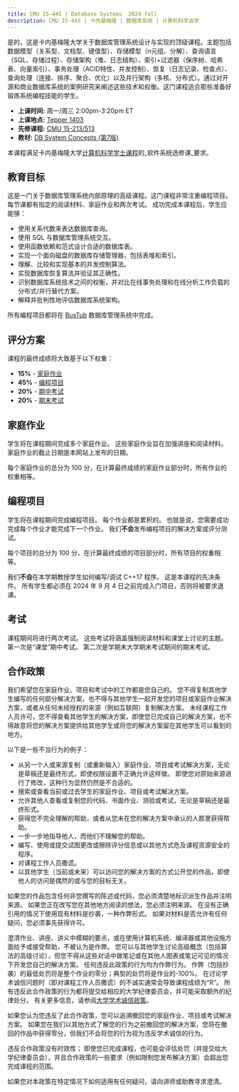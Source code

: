 ```yaml
---
title: CMU 15-445 | Database Systems  2024 fall
description: CMU 15-445 | 卡内基梅隆 | 数据库系统 | 计算机科学自学
---
```



是的，这是卡内基梅隆大学关于数据库管理系统设计与实现的顶级课程。主题包括数据模型（关系型、文档型、键值型）、存储模型（n元组、分解）、查询语言（SQL、存储过程）、存储架构（堆、日志结构）、索引+过滤器（保序树、哈希表、向量索引）、事务处理（ACID特性、并发控制）、恢复（日志记录、检查点）、查询处理（连接、排序、聚合、优化）以及并行架构（多核、分布式）。通过对开源和商业数据库系统的案例研究来阐述这些技术和权衡。这门课程适合那些准备好锻炼系统编程技能的学生。

*   **上课时间:** 周一/周三 2:00pm-3:20pm ET
*   **上课地点:** [Tepper 1403](https://goo.gl/maps/GiDoMA8wHCUwh5ru9)
*   **先修课程:** [CMU 15-213/513](https://www.cs.cmu.edu/~213/)
*   **教材:** [DB System Concepts (第7版)](https://www.db-book.com/)

本课程满足卡内基梅隆大学[计算机科学学士课程](https://csd.cmu.edu/academic/undergraduate/bachelors-curriculum-admitted-2017)的_软件系统选修课_要求。

教育目标
--------

这是一门关于数据库管理系统内部原理的高级课程。这门课程非常注重编程项目。 每节课都有指定的阅读材料、家庭作业和两次考试。 成功完成本课程后，学生应能够：

*   使用关系代数来表达数据库查询。
*   使用 SQL 与数据库管理系统交互。
*   使用函数依赖和范式设计合适的数据库表。
*   实现一个面向磁盘的数据库存储管理器，包括表堆和索引。
*   理解、比较和实现基本的并发控制算法。
*   实现数据库恢复算法并验证其正确性。
*   识别数据库系统技术之间的权衡，并对比在线事务处理和在线分析工作负载的分布式/并行替代方案。
*   解释并批判性地评估数据库系统架构。

所有编程项目都将在 [BusTub](https://github.com/cmu-db/bustub) 数据库管理系统中完成。



评分方案
--------

课程的最终成绩将大致基于以下权重：

*   **15%** - [家庭作业](https://15445.courses.cs.cmu.edu/fall2024/syllabus.html#homeworks)
*   **45%** - [编程项目](https://15445.courses.cs.cmu.edu/fall2024/syllabus.html#projects)
*   **20%** - [期中考试](https://15445.courses.cs.cmu.edu/fall2024/syllabus.html#exams)
*   **20%** - [期末考试](https://15445.courses.cs.cmu.edu/fall2024/syllabus.html#exams)

家庭作业
--------

学生将在课程期间完成多个家庭作业。 这些家庭作业旨在加强讲座和阅读材料。 家庭作业的截止日期是本网站上发布的日期。

每个家庭作业的总分为 100 分，在计算最终成绩的家庭作业部分时，所有作业的权重相等。

编程项目
--------

学生将在课程期间完成编程项目。 每个作业都是累积的。 也就是说，您需要成功完成每个作业才能完成下一个作业。 我们**不会**发布编程项目的解决方案或评分测试。

每个项目的总分为 100 分，在计算最终成绩的项目部分时，所有项目的权重相等。

我们**不会**在本学期教授学生如何编写/调试 C++17 程序。 这是本课程的先决条件。 所有学生都必须在 2024 年 9 月 4 日之前完成入门项目，否则将被要求退课。

考试
----

课程期间将进行两次考试。 这些考试将涵盖强制阅读材料和课堂上讨论的主题。 第一次是“课堂”期中考试。 第二次是学期末大学期末考试期间的期末考试。


合作政策
--------

我们希望您在家庭作业、项目和考试中的工作都是您自己的。 您不得复制其他学生编写的任何部分解决方案，也不得与其他学生一起开发您的项目或家庭作业解决方案，或者从任何未经授权的来源（例如互联网）复制解决方案。 未经课程工作人员许可，您不得查看其他学生的解决方案，即使您已完成自己的解决方案，也不得故意将您的解决方案提供给其他学生或将您的解决方案留在其他学生可以看到的地方。

以下是一些不当行为的例子：

*   从另一个人或来源复制（或重新输入）家庭作业、项目或考试解决方案，无论是草稿还是最终形式，即使权限设置不正确允许这样做。 即使您对原始来源进行了修改，这种行为显然仍然是不合适的。
*   搜索或查看当前或过去学生的家庭作业、项目或考试解决方案。
*   允许其他人查看或复制您的代码、书面作业、测验或考试，无论是草稿还是最终形式。
*   获得您不完全理解的帮助，或者从您未在您的解决方案中承认的人那里获得帮助。
*   一步一步地指导他人，而他们不理解您的帮助。
*   编写、使用或提交试图更改或擦除评分信息或以其他方式危及课程资源安全的程序。
*   对课程工作人员撒谎。
*   以其他学生（当前或未来）可以访问您的解决方案的方式公开您的作品，即使他人的访问是偶然的或与您的目标无关。

如果您的作品包含任何非您撰写的陈述或代码，您必须清楚地标识派生作品并注明来源。 如果您正在改写您在其他地方阅读的想法，您必须注明来源。 在没有正确引用的情况下使用现有材料是抄袭，一种作弊形式。 如果对材料是否允许有任何疑问，您必须事先获得许可。

澄清作业、讲座、讲义中模糊的要点，或在使用计算机系统、编译器或其他设施方面给予或接受帮助，不被认为是作弊。 您可以与其他学生讨论高级概念（包括算法的高级讨论），但您不得从这些对话中做笔记或在其他人图表或笔记可见的情况下开发您自己的解决方案。 任何违反此政策的行为均为作弊行为。 作弊（包括抄袭）的最低处罚将是整个作业的零分；典型的处罚将是作业的-100%。 在讨论学术诚信问题时（即对课程工作人员撒谎）的不诚实通常会导致课程成绩为“R”。 所有违反此合作政策的行为都将提交给相应的大学纪律委员会，并可能采取额外的纪律处分。 有关更多信息，请参阅[大学学术诚信政策](https://www.cmu.edu/policies/student-and-student-life/academic-integrity.html)。

如果您认为您违反了此合作政策，您可以追溯撤回您的家庭作业、项目或考试解决方案。 如果您在我们以其他方式了解您的行为之前撤回您的解决方案，您将在撤回的作品中获得零分，但我们不会将您的行为视为违反学术诚信的行为。

违反合作政策没有时效性； 即使您已完成课程，也可能会评估处罚（并提交给大学纪律委员会），并且合作政策的一些要求（例如限制您发布解决方案）会超出您完成课程的范围。

如果您对本政策在特定情况下如何适用有任何疑问，请向讲师或助教寻求澄清。
